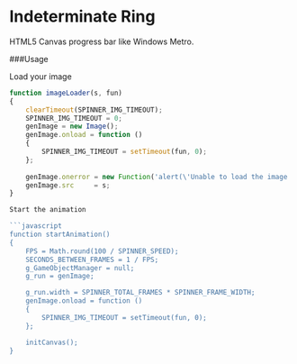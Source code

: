 Indeterminate Ring
================================

HTML5 Canvas progress bar like Windows Metro.


###Usage

Load your image

```javascript
function imageLoader(s, fun)
{
    clearTimeout(SPINNER_IMG_TIMEOUT);
    SPINNER_IMG_TIMEOUT = 0;
    genImage = new Image();
    genImage.onload = function ()
    {
        SPINNER_IMG_TIMEOUT = setTimeout(fun, 0);
    };
    
    genImage.onerror = new Function('alert(\'Unable to load the image :(\')');
    genImage.src     = s;
}

Start the animation

```javascript
function startAnimation() 
{
    FPS = Math.round(100 / SPINNER_SPEED);
    SECONDS_BETWEEN_FRAMES = 1 / FPS;
    g_GameObjectManager = null;
    g_run = genImage;

    g_run.width = SPINNER_TOTAL_FRAMES * SPINNER_FRAME_WIDTH;
    genImage.onload = function ()
    {
        SPINNER_IMG_TIMEOUT = setTimeout(fun, 0);
    };

    initCanvas();
}
```
